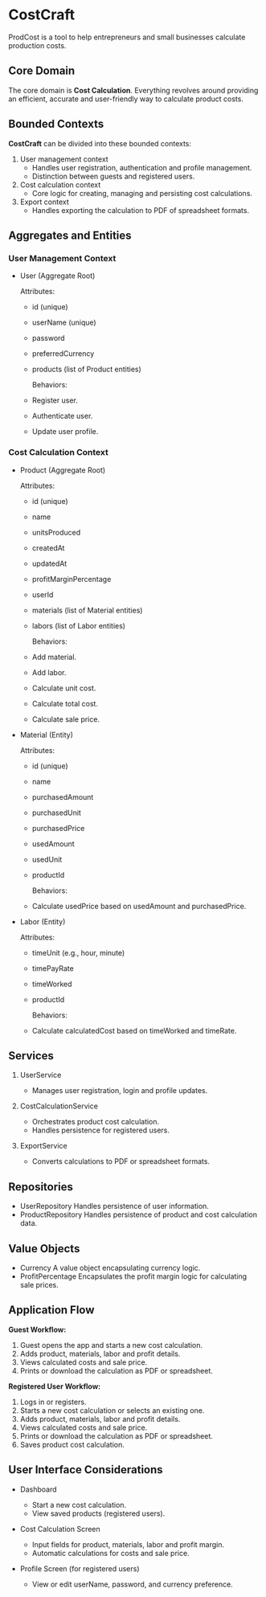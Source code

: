 # CostCraft

ProdCost is a tool to help entrepreneurs and small businesses calculate production costs.

## Core Domain

The core domain is **Cost Calculation**. Everything revolves around providing an efficient,
accurate and user-friendly way to calculate product costs.

## Bounded Contexts

**CostCraft** can be divided into these bounded contexts:

1. User management context
   - Handles user registration, authentication and profile management.
   - Distinction between guests and registered users.
2. Cost calculation context
   - Core logic for creating, managing and persisting cost calculations.
3. Export context
   - Handles exporting the calculation to PDF of spreadsheet formats.

## Aggregates and Entities

### User Management Context

- User (Aggregate Root)

    Attributes:
  - id (unique)
  - userName (unique)
  - password
  - preferredCurrency
  - products (list of Product entities)

    Behaviors:
  - Register user.
  - Authenticate user.
  - Update user profile.

### Cost Calculation Context

- Product (Aggregate Root)

    Attributes:
  - id (unique)
  - name
  - unitsProduced
  - createdAt
  - updatedAt
  - profitMarginPercentage
  - userId
  - materials (list of Material entities)
  - labors (list of Labor entities)

    Behaviors:
  - Add material.
  - Add labor.
  - Calculate unit cost.
  - Calculate total cost.
  - Calculate sale price.

- Material (Entity)

    Attributes:
  - id (unique)
  - name
  - purchasedAmount
  - purchasedUnit
  - purchasedPrice
  - usedAmount
  - usedUnit
  - productId

    Behaviors:
  - Calculate usedPrice based on usedAmount and purchasedPrice.

- Labor (Entity)

    Attributes:
  - timeUnit (e.g., hour, minute)
  - timePayRate
  - timeWorked
  - productId

    Behaviors:
  - Calculate calculatedCost based on timeWorked and timeRate.

## Services

1. UserService

   - Manages user registration, login and profile updates.

2. CostCalculationService

   - Orchestrates product cost calculation.
   - Handles persistence for registered users.

3. ExportService

   - Converts calculations to PDF or spreadsheet formats.

## Repositories

- UserRepository
 Handles persistence of user information.
- ProductRepository
 Handles persistence of product and cost calculation data.

## Value Objects

- Currency
 A value object encapsulating currency logic.
- ProfitPercentage
 Encapsulates the profit margin logic for calculating sale prices.

## Application Flow

**Guest Workflow:**

1. Guest opens the app and starts a new cost calculation.
2. Adds product, materials, labor and profit details.
3. Views calculated costs and sale price.
4. Prints or download the calculation as PDF or spreadsheet.

**Registered User Workflow:**

1. Logs in or registers.
2. Starts a new cost calculation or selects an existing one.
3. Adds product, materials, labor and profit details.
4. Views calculated costs and sale price.
5. Prints or download the calculation as PDF or spreadsheet.
6. Saves product cost calculation.

## User Interface Considerations

- Dashboard
  - Start a new cost calculation.
  - View saved products (registered users).

- Cost Calculation Screen
  - Input fields for product, materials, labor and profit margin.
  - Automatic calculations for costs and sale price.

- Profile Screen (for registered users)
  - View or edit userName, password, and currency preference.
